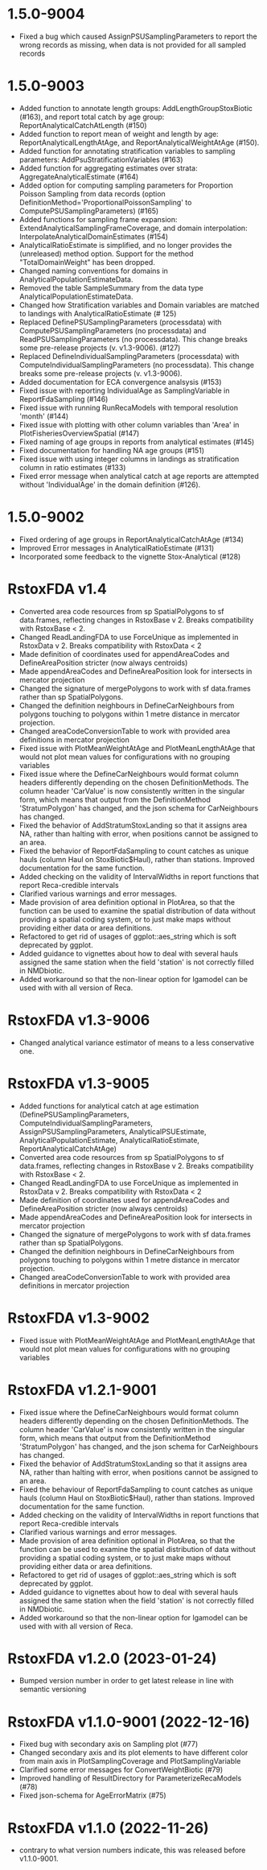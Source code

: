 # 1.5.0-9004
* Fixed a bug which caused AssignPSUSamplingParameters to report the wrong records as missing, when data is not provided for all sampled records

# 1.5.0-9003
* Added function to annotate length groups: AddLengthGroupStoxBiotic (#163), and report total catch by age group: ReportAnalyticalCatchAtLength (#150)
* Added function to report mean of weight and length by age: ReportAnalyticalLengthAtAge, and ReportAnalyticalWeightAtAge (#150).
* Added function for annotating stratification variables to sampling parameters: AddPsuStratificationVariables (#163)
* Added function for aggregating estimates over strata: AggregateAnalyticalEstimate (#164)
* Added option for computing sampling parameters for Proportion Poisson Sampling from data records (option DefinitionMethod='ProportionalPoissonSampling' to ComputePSUSamplingParameters) (#165)
* Added functions for sampling frame expansion: ExtendAnalyticalSamplingFrameCoverage, and domain interpolation: InterpolateAnalyticalDomainEstimates (#154)
* AnalyticalRatioEstimate is simplified, and no longer provides the (unreleased) method option. Support for the method "TotalDomainWeight" has been dropped.
* Changed naming conventions for domains in AnalyticalPopulationEstimateData.
* Removed the table SampleSummary from the data type AnalyticalPopulationEstimateData.
* Changed how Stratification variables and Domain variables are matched to landings with AnalyticalRatioEstimate (# 125)
* Replaced DefinePSUSamplingParameters (processdata) with ComputePSUSamplingParameters (no processdata) and ReadPSUSamplingParameters (no processdata). This change breaks some pre-release projects (v. v1.3-9006). (#127)
* Replaced DefineIndividualSamplingParameters (processdata) with ComputeIndividualSamplingParameters (no processdata). This change breaks some pre-release projects (v. v1.3-9006).
* Added documentation for ECA convergence analsysis (#153)
* Fixed issue with reporting IndividualAge as SamplingVariable in ReportFdaSampling (#146)
* Fixed issue with running RunRecaModels with temporal resolution 'month' (#144)
* Fixed issue with plotting with other column variables than 'Area' in PlotFisheriesOverviewSpatial (#147)
* Fixed naming of age groups in reports from analytical estimates (#145)
* Fixed documentation for handling NA age groups (#151)
* Fixed issue with using integer columns in landings as stratification column in ratio estimates (#133)
* Fixed error message when analytical catch at age reports are attempted without 'IndividualAge' in the domain definition (#126).

# 1.5.0-9002
* Fixed ordering of age groups in ReportAnalyticalCatchAtAge (#134)
* Improved Error messages in AnalyticalRatioEstimate (#131)
* Incorporated some feedback to the vignette Stox-Analytical (#128)

# RstoxFDA v1.4
* Converted area code resources from sp SpatialPolygons to sf data.frames, reflecting changes in RstoxBase v 2. Breaks compatibility with RstoxBase < 2.
* Changed ReadLandingFDA to use ForceUnique as implemented in RstoxData v 2. Breaks compatibility with RstoxData < 2
* Made definition of coordinates used for appendAreaCodes and DefineAreaPosition stricter (now always centroids)
* Made appendAreaCodes and DefineAreaPosition look for intersects in mercator projection
* Changed the signature of mergePolygons to work with sf data.frames rather than sp SpatialPolygons.
* Changed the definition neighbours in DefineCarNeighbours from polygons touching to polygons within 1 metre distance in mercator projection.
* Changed areaCodeConversionTable to work with provided area definitions in mercator projection
* Fixed issue with PlotMeanWeightAtAge and PlotMeanLengthAtAge that would not plot mean values for configurations with no grouping variables
* Fixed issue where the DefineCarNeighbours would format column headers differently depending on the chosen DefinitionMethods. The column header 'CarValue' is now consistently written in the singular form, which means that output from the DefinitionMethod 'StratumPolygon' has changed, and the json schema for CarNeighbours has changed.
* Fixed the behavior of AddStratumStoxLanding so that it assigns area NA, rather than halting with error, when positions cannot be assigned to an area.
* Fixed the behavior of ReportFdaSampling to count catches as unique hauls (column Haul on StoxBiotic$Haul), rather than stations. Improved documentation for the same function.
* Added checking on the validity of IntervalWidths in report functions that report Reca-credible intervals
* Clarified various warnings and error messages.
* Made provision of area definition optional in PlotArea, so that the function can be used to examine the spatial distribution of data without providing a spatial coding system, or to just make maps without providing either data or area definitions.
* Refactored to get rid of usages of ggplot::aes_string which is soft deprecated by ggplot.
* Added guidance to vignettes about how to deal with several hauls assigned the same station when the field 'station' is not correctly filled in NMDbiotic.
* Added workaround so that the non-linear option for lgamodel can be used with with all version of Reca.

# RstoxFDA v1.3-9006
* Changed analytical variance estimator of means to a less conservative one.

# RstoxFDA v1.3-9005
* Added functions for analytical catch at age estimation (DefinePSUSamplingParameters, ComputeIndividualSamplingParameters, AssignPSUSamplingParameters, AnalyticalPSUEstimate, AnalyticalPopulationEstimate, AnalyticalRatioEstimate, ReportAnalyticalCatchAtAge)
* Converted area code resources from sp SpatialPolygons to sf data.frames, reflecting changes in RstoxBase v 2. Breaks compatibility with RstoxBase < 2.
* Changed ReadLandingFDA to use ForceUnique as implemented in RstoxData v 2. Breaks compatibility with RstoxData < 2
* Made definition of coordinates used for appendAreaCodes and DefineAreaPosition stricter (now always centroids)
* Made appendAreaCodes and DefineAreaPosition look for intersects in mercator projection
* Changed the signature of mergePolygons to work with sf data.frames rather than sp SpatialPolygons.
* Changed the definition neighbours in DefineCarNeighbours from polygons touching to polygons within 1 metre distance in mercator projection.
* Changed areaCodeConversionTable to work with provided area definitions in mercator projection

# RstoxFDA v1.3-9002
* Fixed issue with PlotMeanWeightAtAge and PlotMeanLengthAtAge that would not plot mean values for configurations with no grouping variables

# RstoxFDA v1.2.1-9001
* Fixed issue where the DefineCarNeighbours would format column headers differently depending on the chosen DefinitionMethods. The column header 'CarValue' is now consistently written in the singular form, which means that output from the DefinitionMethod 'StratumPolygon' has changed, and the json schema for CarNeighbours has changed.
* Fixed the behavior of AddStratumStoxLanding so that it assigns area NA, rather than halting with error, when positions cannot be assigned to an area.
* Fixed the behaviour of ReportFdaSampling to count catches as unique hauls (column Haul on StoxBiotic$Haul), rather than stations. Improved documentation for the same function.
* Added checking on the validity of IntervalWidths in report functions that report Reca-credible intervals
* Clarified various warnings and error messages.
* Made provision of area definition optional in PlotArea, so that the function can be used to examine the spatial distribution of data without providing a spatial coding system, or to just make maps without providing either data or area definitions.
* Refactored to get rid of usages of ggplot::aes_string which is soft deprecated by ggplot.
* Added guidance to vignettes about how to deal with several hauls assigned the same station when the field 'station' is not correctly filled in NMDbiotic.
* Added workaround so that the non-linear option for lgamodel can be used with with all version of Reca.

# RstoxFDA v1.2.0  (2023-01-24)
* Bumped version number in order to get latest release in line with semantic versioning

# RstoxFDA v1.1.0-9001  (2022-12-16)
* Fixed bug with secondary axis on Sampling plot (#77)
* Changed secondary axis and its plot elements to have different color from main axis in PlotSamplingCoverage and PlotSamplingVariable
* Clarified some error messages for ConvertWeightBiotic (#79)
* Improved handling of ResultDirectory for ParameterizeRecaModels (#78)
* Fixed json-schema for AgeErrorMatrix (#75)

# RstoxFDA v1.1.0 (2022-11-26)
* contrary to what version numbers indicate, this was released before v1.1.0-9001.
